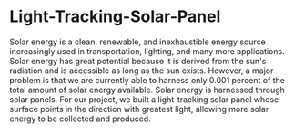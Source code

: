 # Light-Tracking-Solar-Panel

Solar energy is a clean, renewable, and inexhaustible energy source increasingly used in transportation, lighting, and many more applications. Solar energy has great potential because it is derived from the sun's radiation and is accessible as long as the sun exists. However, a major problem is that we are currently able to harness only 0.001 percent of the total amount of solar energy available. Solar energy is harnessed through solar panels. For our project, we built a light-tracking solar panel whose surface points in the direction with greatest light, allowing more solar energy to be collected and produced.


